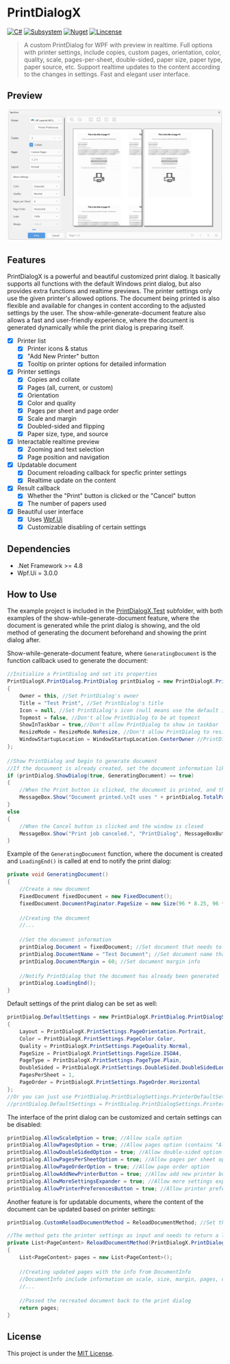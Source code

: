 # PrintDialogX

[![C#](https://img.shields.io/badge/C%23-100%25-blue.svg?style=flat-square)](https://docs.microsoft.com/en-us/dotnet/csharp/)
[![Subsystem](https://img.shields.io/badge/Platform-WPF-green.svg?style=flat-square)](https://docs.microsoft.com/en-us/visualstudio/designers/getting-started-with-wpf)
[![Nuget](https://img.shields.io/badge/Nuget-v2.0.2-blue.svg?style=flat-square)](https://www.nuget.org/packages/PrintDialogX/2.0.2)
[![Lincense](https://img.shields.io/badge/Lincense-MIT-orange.svg?style=flat-square)](https://github.com/Fei-Sheng-Wu/PrintDialogX/blob/2.0.2/README.md)

> A custom PrintDialog for WPF with preview in realtime. Full options with printer settings, include copies, custom pages, orientation, color, quality, scale, pages-per-sheet, double-sided, paper size, paper type, paper source, etc. Support realtime updates to the content according to the changes in settings. Fast and elegant user interface.

## Preview

![Screenshot](https://github.com/Fei-Sheng-Wu/PrintDialogX/blob/8c1c32120c5ba5ec3e6547d825c56a5b27fb5ee2/Screenshot.png)

## Features

PrintDialogX is a powerful and beautiful customized print dialog. It basically supports all functions with the default Windows print dialog, but also provides extra functions and realtime previews. The printer settings only use the given printer's allowed options. The document being printed is also flexible and available for changes in content according to the adjusted settings by the user. The show-while-generate-document feature also allows a fast and user-friendly experience, where the document is generated dynamically while the print dialog is preparing itself.

- [X] Printer list
  - [X] Printer icons & status
  - [X] "Add New Printer" button
  - [X] Tooltip on printer options for detailed information
- [X] Printer settings
  - [X] Copies and collate
  - [X] Pages (all, current, or custom)
  - [X] Orientation
  - [X] Color and quality
  - [X] Pages per sheet and page order
  - [X] Scale and margin
  - [X] Doubled-sided and flipping
  - [X] Paper size, type, and source
- [X] Interactable realtime preview
  - [X] Zooming and text selection
  - [X] Page position and navigation
- [X] Updatable document
  - [X] Document reloading callback for specfic printer settings
  - [X] Realtime update on the content
- [X] Result callback
  - [X] Whether the "Print" button is clicked or the "Cancel" button
  - [X] The number of papers used
- [X] Beautiful user interface
  - [X] Uses [Wpf.Ui](https://wpfui.lepo.co/index.html)
  - [X] Customizable disabling of certain settings

## Dependencies

- .Net Framework >= 4.8
- Wpf.Ui = 3.0.0

## How to Use

The example project is included in the [PrintDialogX.Test](https://github.com/Fei-Sheng-Wu/PrintDialogX/tree/2.0.2/PrintDialogX.Test) subfolder, with both examples of the show-while-generate-document feature, where the document is generated while the print dialog is showing, and the old method of generating the document beforehand and showing the print dialog after.

Show-while-generate-document feature, where `GeneratingDocument` is the function callback used to generate the document:

```c#
//Initialize a PrintDialog and set its properties
PrintDialogX.PrintDialog.PrintDialog printDialog = new PrintDialogX.PrintDialog.PrintDialog()
{
    Owner = this, //Set PrintDialog's owner
    Title = "Test Print", //Set PrintDialog's title
    Icon = null, //Set PrintDialog's icon (null means use the default icon)
    Topmost = false, //Don't allow PrintDialog to be at topmost
    ShowInTaskbar = true,//Don't allow PrintDialog to show in taskbar
    ResizeMode = ResizeMode.NoResize, //Don't allow PrintDialog to resize
    WindowStartupLocation = WindowStartupLocation.CenterOwner //PrintDialog's startup location is the center of the owner
};

//Show PrintDialog and begin to generate document
//If the docuument is already created, set the document information like Document and DocumentName, then use ShowDialog(false), this will not use the show-while-generate-document feature
if (printDialog.ShowDialog(true, GeneratingDocument) == true)
{
    //When the Print button is clicked, the document is printed, and the window is closed
    MessageBox.Show("Document printed.\nIt uses " + printDialog.TotalPapers + " sheet(s) of paper.", "PrintDialog", MessageBoxButton.OK, MessageBoxImage.Information, MessageBoxResult.OK);
}
else
{
    //When the Cancel button is clicked and the window is closed
    MessageBox.Show("Print job canceled.", "PrintDialog", MessageBoxButton.OK, MessageBoxImage.Information, MessageBoxResult.OK);
}
```

Example of the `GeneratingDocument` function, where the document is created and `LoadingEnd()` is called at end to notify the print dialog:

```c#
private void GeneratingDocument()
{
    //Create a new document
    FixedDocument fixedDocument = new FixedDocument();
    fixedDocument.DocumentPaginator.PageSize = new Size(96 * 8.25, 96 * 11.75);

    //Creating the document
    //...

    //Set the document information
    printDialog.Document = fixedDocument; //Set document that needs to be printed
    printDialog.DocumentName = "Test Document"; //Set document name that will be displayed
    printDialog.DocumentMargin = 60; //Set document margin info

    //Notify PrintDialog that the document has already been generated
    printDialog.LoadingEnd();
}
```

Default settings of the print dialog can be set as well:

```c#
printDialog.DefaultSettings = new PrintDialogX.PrintDialog.PrintDialogSettings() //Set default settings
{
    Layout = PrintDialogX.PrintSettings.PageOrientation.Portrait,
    Color = PrintDialogX.PrintSettings.PageColor.Color,
    Quality = PrintDialogX.PrintSettings.PageQuality.Normal,
    PageSize = PrintDialogX.PrintSettings.PageSize.ISOA4,
    PageType = PrintDialogX.PrintSettings.PageType.Plain,
    DoubleSided = PrintDialogX.PrintSettings.DoubleSided.DoubleSidedLongEdge,
    PagesPerSheet = 1,
    PageOrder = PrintDialogX.PrintSettings.PageOrder.Horizontal
};
//Or you can just use PrintDialog.PrintDialogSettings.PrinterDefaultSettings() to get a PrintDialogSettings that uses the printer's default settings
//printDialog.DefaultSettings = PrintDialog.PrintDialogSettings.PrinterDefaultSettings()
```

The interface of the print dialog can be customized and certain settings can be disabled:

```c#
printDialog.AllowScaleOption = true; //Allow scale option
printDialog.AllowPagesOption = true; //Allow pages option (contains "All Pages", "Current Page", and "Custom Pages")
printDialog.AllowDoubleSidedOption = true; //Allow double-sided option
printDialog.AllowPagesPerSheetOption = true; //Allow pages per sheet option
printDialog.AllowPageOrderOption = true; //Allow page order option
printDialog.AllowAddNewPrinterButton = true; //Allow add new printer button in the printer list
printDialog.AllowMoreSettingsExpander = true; //Allow more settings expander
printDialog.AllowPrinterPreferencesButton = true; //Allow printer preferences button
```

Another feature is for updatable documents, where the content of the document can be updated based on printer settings:

```c#
printDialog.CustomReloadDocumentMethod = ReloadDocumentMethod; //Set the method that will use to recreate the document when print settings changed
```
```c#
//The method gets the printer settings as input and needs to return a list of new PageContent
private List<PageContent> ReloadDocumentMethod(PrintDialogX.PrintDialog.DocumentInfo documentInfo)
{
    List<PageContent> pages = new List<PageContent>();

    //Creating updated pages with the info from DocumentInfo
    //DocumentInfo include information on scale, size, margin, pages, color, pages-per-sheet, page order, and orientation
    //...

    //Passed the recreated document back to the print dialog
    return pages;
}
```

## License

This project is under the [MIT License](https://github.com/Fei-Sheng-Wu/PrintDialogX/blob/2.0.2/README.md).
